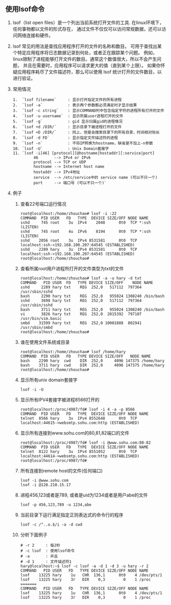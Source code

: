 ## 使用lsof命令

1. lsof（list open files）是一个列出当前系统打开文件的工具.
   在linux环境下，任何事物都以文件的形式存在，
   通过文件不仅仅可以访问常规数据，还可以访问网络连接和硬件。

2. lsof 常见的用法是查找应用程序打开的文件的名称和数目。
   可用于查找出某个特定应用程序将日志数据记录到何处，或者正在跟踪某个问题。
   例如，linux限制了进程能够打开文件的数目。通常这个数值很大，所以不会产生问题，
   并且在需要时，应用程序可以请求更大的值（直到某个上限）。
   如果你怀疑应用程序耗尽了文件描述符，那么可以使用 lsof 统计打开的文件数目，以进行验证。

3. 常用情况

   ```
   1.  `lsof filename`     : 显示打开指定文件的所有进程
   2.  `lsof -a`           : 表示两个参数都必须满足时才显示结果
   3.  `lsof -c string`    : 显示COMMAND列中包含指定字符的进程所有打开的文件
   4.  `lsof -u username`  : 显示所属user进程打开的文件
   5.  `lsof -g`           : gid 显示归属gid的进程情况
   6.  `lsof +d /DIR/`     : 显示目录下被进程打开的文件
   7.  `lsof +D /DIR/`     : 同上，但是会搜索目录下的所有目录，时间相对较长
   8.  `lsof -d FD`        : 显示指定文件描述符的进程
   9.  `lsof -n`           : 不将IP转换为hostname，缺省是不加上-n参数
   10. `lsof -U`           : Unix Domain套接字
   11. `lsof -i[46] [protocol][@hostname|hostaddr][:service|port]
            46       --> IPv4 or IPv6
            protocol --> TCP or UDP
            hostname --> Internet host name
            hostaddr --> IPv4地址
            service  --> /etc/service中的 service name (可以不只一个)
            port     --> 端口号 (可以不只一个)`
   ```

4. 例子

   1. 查看22号端口运行情况

      ```
      root@localhost:/home/zhouchao# lsof -i :22
      COMMAND  PID USER   FD   TYPE  DEVICE SIZE/OFF NODE NAME
      sshd     745 root    3u  IPv4    2048      0t0  TCP *:ssh (LISTEN)
      sshd     745 root    4u  IPv6    8194      0t0  TCP *:ssh (LISTEN)
      sshd    2056 root    3u  IPv4 8531581      0t0  TCP localhost:ssh->192.168.100.207:64545 (ESTABLISHED)
      sshd    2289 hary    3u  IPv4 8531581      0t0  TCP localhost:ssh->192.168.100.207:64545 (ESTABLISHED)
      root@localhost:/home/zhouchao#
      ```
   2. 查看所属root用户进程所打开的文件类型为txt的文件

      ```
      root@localhost:/home/zhouchao# lsof -a -u hary -d txt
      COMMAND   PID USER  FD   TYPE DEVICE SIZE/OFF    NODE NAME
      sshd     2289 hary txt    REG  252,0   517112  797364 /usr/sbin/sshd
      bash     2290 hary txt    REG  252,0   955024 1308240 /bin/bash
      sshd     3698 hary txt    REG  252,0   517112  797364 /usr/sbin/sshd
      bash     3711 hary txt    REG  252,0   955024 1308240 /bin/bash
      vi       3826 hary txt    REG  252,0  2015392  797107 /usr/bin/vim.basic
      smbd    31599 hary txt    REG  252,0 10001888  802941 /usr/sbin/smbd
      root@localhost:/home/zhouchao#
      ``` 
   3. 谁在使用文件系统或目录

      ```
      root@localhost:/home/zhouchao# lsof /home/hary
      COMMAND  PID USER   FD   TYPE DEVICE SIZE/OFF   NODE NAME
      bash    2290 hary  cwd    DIR  252,0     4096 147375 /home/hary
      bash    3711 hary  cwd    DIR  252,0     4096 147375 /home/hary
      root@localhost:/home/zhouchao# 
      ```
   4. 显示所有unix domain套接字

      ```
      lsof -i -U
      ```
   5. 显示所有IPV4套接字被进程8566打开的

      ```
      root@localhost:/proc/4987/fd# lsof -i 4 -a -p 8566
      COMMAND  PID USER   FD   TYPE  DEVICE SIZE/OFF NODE NAME
      telnet  8566 hary    3u  IPv4 8552648      0t0  TCP localhost:44615->websmtp.sohu.com:http (ESTABLISHED)
      ```
   6. 显示所有连接到www.sohu.com的80,81,82端口的文件

      ``` 
      root@localhost:/proc/4987/fd# lsof -i @www.sohu.com:80-82
      COMMAND  PID USER   FD   TYPE  DEVICE SIZE/OFF NODE NAME
      telnet  8122 hary    3u  IPv4 8551052      0t0  TCP localhost:44614->websmtp.sohu.com:http (ESTABLISHED)
      root@localhost:/proc/4987/fd#
      ```

   7. 所有连接到remote host的文件(任何端口)

      ```
      lsof -i @www.sohu.com
      lsof -i @128.210.15.17
      ```

   8. 进程456,123或者是789, 或者是uid为1234或者是用户abe的文件

      ```
      lsof -p 456,123,789 -u 1234,abe
      ```

   9. 当前目录下运行满足指定正则表达式的命令行的程序

      ```
      lsof -c /^..o.$/i -a -d cwd
      ```

   10. 分析下面例子

       ```
       # -r 2     : 每2秒
       # -c lsof  : 使用lsof命令
       # -a       : 并且
       # -d 1     : 文件描述符1
       hary@localhost:~$ lsof -c lsof -a -d 1 -d 3 -u hary -r 2
       COMMAND   PID USER   FD   TYPE DEVICE SIZE/OFF NODE NAME
       lsof    13225 hary    1u   CHR  136,1      0t0    4 /dev/pts/1
       lsof    13225 hary    3r   DIR    0,3        0    1 /proc
       =======
       COMMAND   PID USER   FD   TYPE DEVICE SIZE/OFF NODE NAME
       lsof    13225 hary    1u   CHR  136,1      0t0    4 /dev/pts/1
       lsof    13225 hary    3r   DIR    0,3        0    1 /proc
       ```

